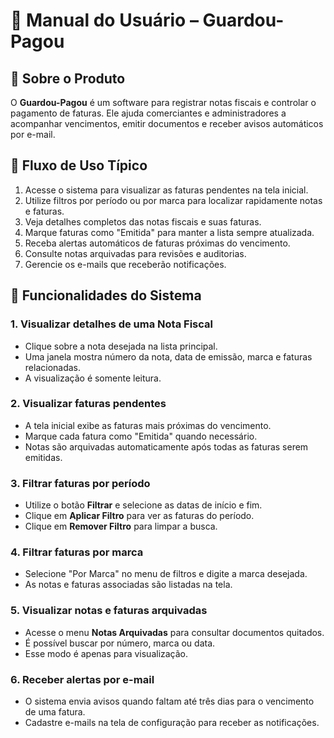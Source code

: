 # 📘 Manual do Usuário – Guardou-Pagou

## 💼 Sobre o Produto
O **Guardou-Pagou** é um software para registrar notas fiscais e controlar o pagamento de faturas. Ele ajuda comerciantes e administradores a acompanhar vencimentos, emitir documentos e receber avisos automáticos por e-mail.

## 🔄 Fluxo de Uso Típico
1. Acesse o sistema para visualizar as faturas pendentes na tela inicial.
2. Utilize filtros por período ou por marca para localizar rapidamente notas e faturas.
3. Veja detalhes completos das notas fiscais e suas faturas.
4. Marque faturas como "Emitida" para manter a lista sempre atualizada.
5. Receba alertas automáticos de faturas próximas do vencimento.
6. Consulte notas arquivadas para revisões e auditorias.
7. Gerencie os e-mails que receberão notificações.

## 🧩 Funcionalidades do Sistema
### 1. Visualizar detalhes de uma Nota Fiscal
- Clique sobre a nota desejada na lista principal.
- Uma janela mostra número da nota, data de emissão, marca e faturas relacionadas.
- A visualização é somente leitura.

### 2. Visualizar faturas pendentes
- A tela inicial exibe as faturas mais próximas do vencimento.
- Marque cada fatura como "Emitida" quando necessário.
- Notas são arquivadas automaticamente após todas as faturas serem emitidas.

### 3. Filtrar faturas por período
- Utilize o botão **Filtrar** e selecione as datas de início e fim.
- Clique em **Aplicar Filtro** para ver as faturas do período.
- Clique em **Remover Filtro** para limpar a busca.

### 4. Filtrar faturas por marca
- Selecione "Por Marca" no menu de filtros e digite a marca desejada.
- As notas e faturas associadas são listadas na tela.

### 5. Visualizar notas e faturas arquivadas
- Acesse o menu **Notas Arquivadas** para consultar documentos quitados.
- É possível buscar por número, marca ou data.
- Esse modo é apenas para visualização.

### 6. Receber alertas por e-mail
- O sistema envia avisos quando faltam até três dias para o vencimento de uma fatura.
- Cadastre e-mails na tela de configuração para receber as notificações.
